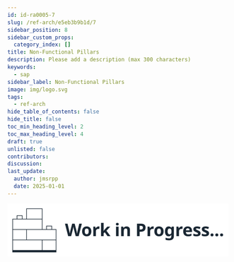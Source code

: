 ```yaml
---
id: id-ra0005-7
slug: /ref-arch/e5eb3b9b1d/7
sidebar_position: 8
sidebar_custom_props:
  category_index: []
title: Non-Functional Pillars
description: Please add a description (max 300 characters)
keywords:
  - sap
sidebar_label: Non-Functional Pillars
image: img/logo.svg
tags:
  - ref-arch
hide_table_of_contents: false
hide_title: false
toc_min_heading_level: 2
toc_max_heading_level: 4
draft: true
unlisted: false
contributors: 
discussion: 
last_update:
  author: jmsrpp
  date: 2025-01-01
---
```


<em>![Work in Progress](../../../images/wip1.svg)</em>